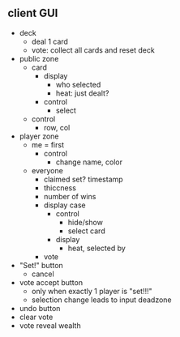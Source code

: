 ## client GUI
- deck
  - deal 1 card
  - vote: collect all cards and reset deck
- public zone
  - card
    - display
      - who selected
      - heat: just dealt?
    - control
      - select
  - control
    - row, col
- player zone
  - me = first
    - control
      - change name, color
  - everyone
    - claimed set? timestamp
    - thiccness
    - number of wins
    - display case
      - control
        - hide/show
        - select card
      - display
        - heat, selected by
    - vote
- "Set!" button
  - cancel
- vote accept button
  - only when exactly 1 player is "set!!!"
  - selection change leads to input deadzone
- undo button
- clear vote
- vote reveal wealth
